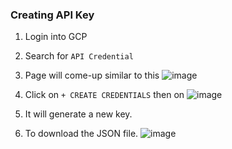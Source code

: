 ### Creating API Key
1. Login into GCP
2. Search for `API Credential`
3. Page will come-up similar to this
![image](https://github.com/vibhordubey333/GCP-Tutorial/assets/22407855/45d08006-6187-4593-9857-9d16407cf025)
4. Click on `+ CREATE CREDENTIALS` then on 
  ![image](https://github.com/vibhordubey333/GCP-Tutorial/assets/22407855/10acfba8-6c70-4ab9-b86d-1feae1f64082)

6. It will generate a new key.
7. To download the JSON file.
![image](https://github.com/vibhordubey333/GCP-Tutorial/assets/22407855/7e907dee-4533-4613-bb26-a05fcccd401b)




